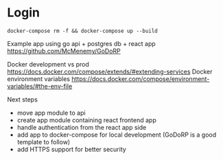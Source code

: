 # Login

`docker-compose rm -f && docker-compose up --build`

Example app using go api + postgres db + react app 
https://github.com/McMenemy/GoDoRP


Docker development vs prod
https://docs.docker.com/compose/extends/#extending-services
Docker environment variables
https://docs.docker.com/compose/environment-variables/#the-env-file


Next steps

- move app module to api 
- create app module containing react frontend app
- handle authentication from the react app side
- add app to docker-compose for local development (GoDoRP is a good template to follow)
- add HTTPS support for better security